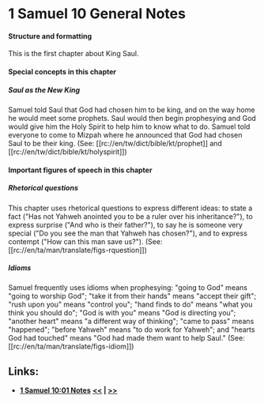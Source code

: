 # 1 Samuel 10 General Notes #

#### Structure and formatting ####

This is the first chapter about King Saul.

#### Special concepts in this chapter ####
##### Saul as the New King #####
Samuel told Saul that God had chosen him to be king, and on the way home he would meet some prophets. Saul would then begin prophesying and God would give him the Holy Spirit to help him to know what to do. Samuel told everyone to come to Mizpah where he announced that God had chosen Saul to be their king. (See: [[rc://en/tw/dict/bible/kt/prophet]] and [[rc://en/tw/dict/bible/kt/holyspirit]])

#### Important figures of speech in this chapter ####

##### Rhetorical questions #####
  
This chapter uses rhetorical questions to express different ideas: to state a fact ("Has not Yahweh anointed you to be a ruler over his inheritance?"), to express surprise ("And who is their father?"), to say he is someone very special ("Do you see the man that Yahweh has chosen?"), and to express contempt ("How can this man save us?"). (See: [[rc://en/ta/man/translate/figs-rquestion]])

##### Idioms #####

Samuel frequently uses idioms when prophesying: "going to God" means "going to worship God"; "take it from their hands" means "accept their gift"; "rush upon you" means "control you"; "hand finds to do" means "what you think you should do"; "God is with you" means "God is directing you"; "another heart" means "a different way of thinking"; "came to pass" means "happened"; "before Yahweh" means "to do work for Yahweh"; and "hearts God had touched" means "God had made them want to help Saul." (See: [[rc://en/ta/man/translate/figs-idiom]])

## Links: ##

* __[1 Samuel 10:01 Notes](./01.md)__
__[<<](../09/intro.md) | [>>](../11/intro.md)__